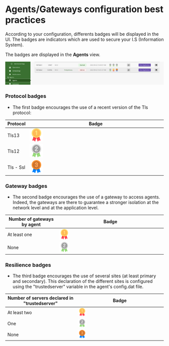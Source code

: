 # Agents/Gateways configuration best practices

According to your configuration, differents badges will be displayed in the UI. The badges are indicators which are used to secure your I.S (Information System).

The badges are displayed in the **Agents** view.

![agents](../images/agentsview_badge.png)

### Protocol badges

* The first badge encourages the use of a recent version of the Tls protocol:
  
| Protocol | Badge |
|----------|--------|
| Tls13|  <img src="../images/gold_medal.png" alt="Screenshot" width="10%" height="10%" /> |
|Tls12|  <img src="../images/silver_medal.png" alt="Screenshot" width="10%" height="10%" />|
|Tls - Ssl | <img src="../images/bronze_medal.png" alt="Screenshot" width="10%" height="10%" />|

### Gateway badges

* The second badge encourages the use of a gateway to access agents. Indeed, the gateways are there to guarantee a stronger isolation at the network level and at the application level.

| Number of gateways by agent | Badge |
|----------|--------|
| At least one |  <img src="../images/gold_medal.png" alt="Screenshot" width="10%" height="10%" />  |
| None|   <img src="../images/silver_medal.png" alt="Screenshot" width="10%" height="10%" />  |

### Resilience badges
* The third badge encourages the use of several sites (at least primary and secondary). This declaration of the different sites is configured using the "trustedserver" variable in the agent's config.dat file.

| Number of servers declared in "trustedserver" | Badge |
|----------|--------|
| At least two | <img src="../images/gold_medal.png" alt="Screenshot" width="10%" height="10%" /> |
| One | <img src="../images/silver_medal.png" alt="Screenshot" width="10%" height="10%" /> |
| None|  <img src="../images/bronze_medal.png" alt="Screenshot" width="10%" height="10%" /> |




